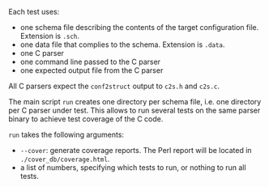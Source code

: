 Each test uses:
- one schema file describing the contents of the target
  configuration file. Extension is `.sch`.
- one data file that complies to the schema. Extension is
  `.data`.
- one C parser
- one command line passed to the C parser
- one expected output file from the C parser

All C parsers expect the `conf2struct` output to `c2s.h` and
`c2s.c`.

The main script `run` creates one directory per schema file,
i.e. one directory per C parser under test. This allows to
run several tests on the same parser binary to achieve test
coverage of the C code.

`run` takes the following arguments:
- `--cover`: generate coverage reports. The Perl report will
  be located in `./cover_db/coverage.html`.
- a list of numbers, specifying which tests to run, or
  nothing to run all tests.
